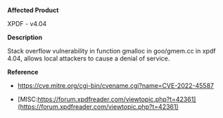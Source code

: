 **Affected Product**

XPDF - v4.04

**Description**

Stack overflow vulnerability in function gmalloc in goo/gmem.cc in xpdf 4.04, allows local attackers to cause a denial of service.

**Reference**

+ https://cve.mitre.org/cgi-bin/cvename.cgi?name=CVE-2022-45587

- [MISC:https://forum.xpdfreader.com/viewtopic.php?t=42361](https://forum.xpdfreader.com/viewtopic.php?t=42361)

